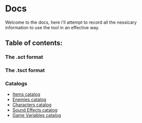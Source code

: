 # Docs
Welcome to the docs, here i'll attempt to record all the nessicary information to use
the tool in an effective way.


## Table of contents:

### The .sct format

### The .tsct format

### Catalogs
+ [Items catalog](./catalog/items.md)
+ [Enemies catalog](./catalog/enemies.md)
+ [Characters catalog](./catalog/characters.md)
+ [Sound Effects catalog](./catalog/sound.md)
+ [Game Variables catalog](./catalog/gamevars.md)